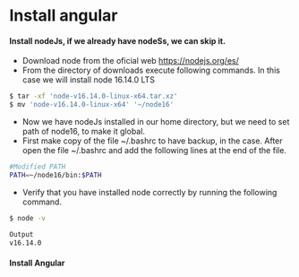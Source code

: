 # Install angular

#### Install nodeJs, if we already have nodeSs, we can skip it.
  - Download node from the oficial web https://nodejs.org/es/
  - From the directory of downloads execute following commands.
    In this case we will install node 16.14.0 LTS
  ``` bash
  $ tar -xf 'node-v16.14.0-linux-x64.tar.xz'
  $ mv 'node-v16.14.0-linux-x64' '~/node16'
  ```

-  Now we have nodeJs installed in our home directory, but we need to set path of node16, to make it global.
  -  First make copy of the file ~/.bashrc to have backup, in the case. After open the file ~/.bashrc and add the following lines at the end of the file.
``` bash
#Modified PATH
PATH=~/node16/bin:$PATH
```
    
  - Verify that you have installed node correctly by running the following command.
  ``` bash
  $ node -v
  ```
  ``` bash
  Output
  v16.14.0
  ```
#### Install Angular
